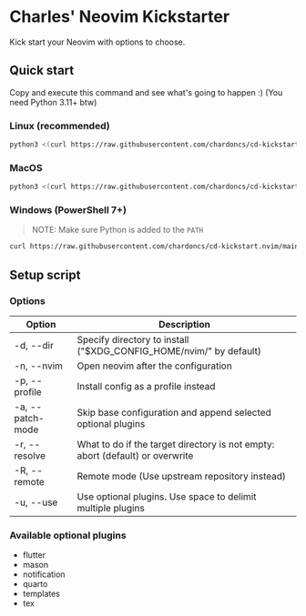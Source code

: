 # Charles' Neovim Kickstarter

Kick start your Neovim with options to choose.

## Quick start

Copy and execute this command and see what's going to happen :) (You need Python 3.11+ btw)

### Linux (recommended)

```bash
python3 <(curl https://raw.githubusercontent.com/chardoncs/cd-kickstart.nvim/main/setup.py) -R -n
```

### MacOS

```bash
python3 <(curl https://raw.githubusercontent.com/chardoncs/cd-kickstart.nvim/main/setup.py) -R -n -d ~/.config/neovim/
```

### Windows (PowerShell 7+)

> NOTE: Make sure Python is added to the `PATH`

```bash
curl https://raw.githubusercontent.com/chardoncs/cd-kickstart.nvim/main/setup.py | python - -R -n -d ~/AppData/Local/nvim/
```

## Setup script

### Options

|    Option        |                                 Description                                    |
|------------------|------------------------------------------------------------------------------- |
| -d, --dir        | Specify directory to install ("$XDG_CONFIG_HOME/nvim/" by default)             |
| -n, --nvim       | Open neovim after the configuration                                            |
| -p, --profile    | Install config as a profile instead                                            |
| -a, --patch-mode | Skip base configuration and append selected optional plugins                   |
| -r, --resolve    | What to do if the target directory is not empty: abort (default) or overwrite  |
| -R, --remote     | Remote mode (Use upstream repository instead)                                  |
| -u, --use        | Use optional plugins. Use space to delimit multiple plugins                    |

### Available optional plugins

- flutter
- mason
- notification
- quarto
- templates
- tex
